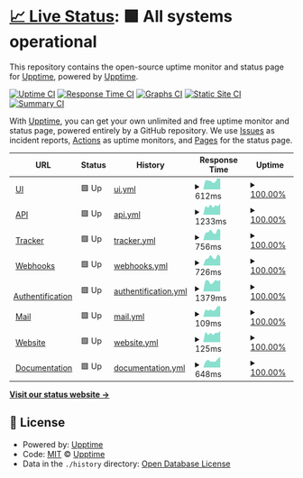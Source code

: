 # [📈 Live Status](https://status.skalin.io): <!--live status--> **🟩 All systems operational**

This repository contains the open-source uptime monitor and status page for [Upptime](https://upptime.js.org), powered by [Upptime](https://github.com/upptime/upptime).

[![Uptime CI](https://github.com/SkalinCS/uptime/workflows/Uptime%20CI/badge.svg)](https://github.com/SkalinCS/uptime/actions?query=workflow%3A%22Uptime+CI%22)
[![Response Time CI](https://github.com/SkalinCS/uptime/workflows/Response%20Time%20CI/badge.svg)](https://github.com/SkalinCS/uptime/actions?query=workflow%3A%22Response+Time+CI%22)
[![Graphs CI](https://github.com/SkalinCS/uptime/workflows/Graphs%20CI/badge.svg)](https://github.com/SkalinCS/uptime/actions?query=workflow%3A%22Graphs+CI%22)
[![Static Site CI](https://github.com/SkalinCS/uptime/workflows/Static%20Site%20CI/badge.svg)](https://github.com/SkalinCS/uptime/actions?query=workflow%3A%22Static+Site+CI%22)
[![Summary CI](https://github.com/SkalinCS/uptime/workflows/Summary%20CI/badge.svg)](https://github.com/SkalinCS/uptime/actions?query=workflow%3A%22Summary+CI%22)

With [Upptime](https://upptime.js.org), you can get your own unlimited and free uptime monitor and status page, powered entirely by a GitHub repository. We use [Issues](https://github.com/upptime/upptime/issues) as incident reports, [Actions](https://github.com/SkalinCS/uptime/actions) as uptime monitors, and [Pages](https://status.skalin.io) for the status page.

<!--start: status pages-->
<!-- This summary is generated by Upptime (https://github.com/upptime/upptime) -->
<!-- Do not edit this manually, your changes will be overwritten -->
<!-- prettier-ignore -->
| URL | Status | History | Response Time | Uptime |
| --- | ------ | ------- | ------------- | ------ |
| <img alt="" src="https://icons.duckduckgo.com/ip3/app.skalin.io.ico" height="13"> [UI](https://app.skalin.io/) | 🟩 Up | [ui.yml](https://github.com/SkalinCS/uptime/commits/HEAD/history/ui.yml) | <details><summary><img alt="Response time graph" src="./graphs/ui/response-time-week.png" height="20"> 612ms</summary><br><a href="https://status.skalin.io/history/ui"><img alt="Response time 595" src="https://img.shields.io/endpoint?url=https%3A%2F%2Fraw.githubusercontent.com%2FSkalinCS%2Fuptime%2FHEAD%2Fapi%2Fui%2Fresponse-time.json"></a><br><a href="https://status.skalin.io/history/ui"><img alt="24-hour response time 546" src="https://img.shields.io/endpoint?url=https%3A%2F%2Fraw.githubusercontent.com%2FSkalinCS%2Fuptime%2FHEAD%2Fapi%2Fui%2Fresponse-time-day.json"></a><br><a href="https://status.skalin.io/history/ui"><img alt="7-day response time 612" src="https://img.shields.io/endpoint?url=https%3A%2F%2Fraw.githubusercontent.com%2FSkalinCS%2Fuptime%2FHEAD%2Fapi%2Fui%2Fresponse-time-week.json"></a><br><a href="https://status.skalin.io/history/ui"><img alt="30-day response time 602" src="https://img.shields.io/endpoint?url=https%3A%2F%2Fraw.githubusercontent.com%2FSkalinCS%2Fuptime%2FHEAD%2Fapi%2Fui%2Fresponse-time-month.json"></a><br><a href="https://status.skalin.io/history/ui"><img alt="1-year response time 595" src="https://img.shields.io/endpoint?url=https%3A%2F%2Fraw.githubusercontent.com%2FSkalinCS%2Fuptime%2FHEAD%2Fapi%2Fui%2Fresponse-time-year.json"></a></details> | <details><summary><a href="https://status.skalin.io/history/ui">100.00%</a></summary><a href="https://status.skalin.io/history/ui"><img alt="All-time uptime 100.00%" src="https://img.shields.io/endpoint?url=https%3A%2F%2Fraw.githubusercontent.com%2FSkalinCS%2Fuptime%2FHEAD%2Fapi%2Fui%2Fuptime.json"></a><br><a href="https://status.skalin.io/history/ui"><img alt="24-hour uptime 100.00%" src="https://img.shields.io/endpoint?url=https%3A%2F%2Fraw.githubusercontent.com%2FSkalinCS%2Fuptime%2FHEAD%2Fapi%2Fui%2Fuptime-day.json"></a><br><a href="https://status.skalin.io/history/ui"><img alt="7-day uptime 100.00%" src="https://img.shields.io/endpoint?url=https%3A%2F%2Fraw.githubusercontent.com%2FSkalinCS%2Fuptime%2FHEAD%2Fapi%2Fui%2Fuptime-week.json"></a><br><a href="https://status.skalin.io/history/ui"><img alt="30-day uptime 100.00%" src="https://img.shields.io/endpoint?url=https%3A%2F%2Fraw.githubusercontent.com%2FSkalinCS%2Fuptime%2FHEAD%2Fapi%2Fui%2Fuptime-month.json"></a><br><a href="https://status.skalin.io/history/ui"><img alt="1-year uptime 100.00%" src="https://img.shields.io/endpoint?url=https%3A%2F%2Fraw.githubusercontent.com%2FSkalinCS%2Fuptime%2FHEAD%2Fapi%2Fui%2Fuptime-year.json"></a></details>
| <img alt="" src="https://app.skalin.io/android-icon-144x144.png" height="13"> [API](http://api.skalin.io/v1/healthcheck) | 🟩 Up | [api.yml](https://github.com/SkalinCS/uptime/commits/HEAD/history/api.yml) | <details><summary><img alt="Response time graph" src="./graphs/api/response-time-week.png" height="20"> 1233ms</summary><br><a href="https://status.skalin.io/history/api"><img alt="Response time 1178" src="https://img.shields.io/endpoint?url=https%3A%2F%2Fraw.githubusercontent.com%2FSkalinCS%2Fuptime%2FHEAD%2Fapi%2Fapi%2Fresponse-time.json"></a><br><a href="https://status.skalin.io/history/api"><img alt="24-hour response time 1186" src="https://img.shields.io/endpoint?url=https%3A%2F%2Fraw.githubusercontent.com%2FSkalinCS%2Fuptime%2FHEAD%2Fapi%2Fapi%2Fresponse-time-day.json"></a><br><a href="https://status.skalin.io/history/api"><img alt="7-day response time 1233" src="https://img.shields.io/endpoint?url=https%3A%2F%2Fraw.githubusercontent.com%2FSkalinCS%2Fuptime%2FHEAD%2Fapi%2Fapi%2Fresponse-time-week.json"></a><br><a href="https://status.skalin.io/history/api"><img alt="30-day response time 1202" src="https://img.shields.io/endpoint?url=https%3A%2F%2Fraw.githubusercontent.com%2FSkalinCS%2Fuptime%2FHEAD%2Fapi%2Fapi%2Fresponse-time-month.json"></a><br><a href="https://status.skalin.io/history/api"><img alt="1-year response time 1178" src="https://img.shields.io/endpoint?url=https%3A%2F%2Fraw.githubusercontent.com%2FSkalinCS%2Fuptime%2FHEAD%2Fapi%2Fapi%2Fresponse-time-year.json"></a></details> | <details><summary><a href="https://status.skalin.io/history/api">100.00%</a></summary><a href="https://status.skalin.io/history/api"><img alt="All-time uptime 100.00%" src="https://img.shields.io/endpoint?url=https%3A%2F%2Fraw.githubusercontent.com%2FSkalinCS%2Fuptime%2FHEAD%2Fapi%2Fapi%2Fuptime.json"></a><br><a href="https://status.skalin.io/history/api"><img alt="24-hour uptime 100.00%" src="https://img.shields.io/endpoint?url=https%3A%2F%2Fraw.githubusercontent.com%2FSkalinCS%2Fuptime%2FHEAD%2Fapi%2Fapi%2Fuptime-day.json"></a><br><a href="https://status.skalin.io/history/api"><img alt="7-day uptime 100.00%" src="https://img.shields.io/endpoint?url=https%3A%2F%2Fraw.githubusercontent.com%2FSkalinCS%2Fuptime%2FHEAD%2Fapi%2Fapi%2Fuptime-week.json"></a><br><a href="https://status.skalin.io/history/api"><img alt="30-day uptime 100.00%" src="https://img.shields.io/endpoint?url=https%3A%2F%2Fraw.githubusercontent.com%2FSkalinCS%2Fuptime%2FHEAD%2Fapi%2Fapi%2Fuptime-month.json"></a><br><a href="https://status.skalin.io/history/api"><img alt="1-year uptime 100.00%" src="https://img.shields.io/endpoint?url=https%3A%2F%2Fraw.githubusercontent.com%2FSkalinCS%2Fuptime%2FHEAD%2Fapi%2Fapi%2Fuptime-year.json"></a></details>
| <img alt="" src="https://app.skalin.io/android-icon-144x144.png" height="13"> [Tracker](https://collect.skalin.io/healthcheck) | 🟩 Up | [tracker.yml](https://github.com/SkalinCS/uptime/commits/HEAD/history/tracker.yml) | <details><summary><img alt="Response time graph" src="./graphs/tracker/response-time-week.png" height="20"> 756ms</summary><br><a href="https://status.skalin.io/history/tracker"><img alt="Response time 711" src="https://img.shields.io/endpoint?url=https%3A%2F%2Fraw.githubusercontent.com%2FSkalinCS%2Fuptime%2FHEAD%2Fapi%2Ftracker%2Fresponse-time.json"></a><br><a href="https://status.skalin.io/history/tracker"><img alt="24-hour response time 646" src="https://img.shields.io/endpoint?url=https%3A%2F%2Fraw.githubusercontent.com%2FSkalinCS%2Fuptime%2FHEAD%2Fapi%2Ftracker%2Fresponse-time-day.json"></a><br><a href="https://status.skalin.io/history/tracker"><img alt="7-day response time 756" src="https://img.shields.io/endpoint?url=https%3A%2F%2Fraw.githubusercontent.com%2FSkalinCS%2Fuptime%2FHEAD%2Fapi%2Ftracker%2Fresponse-time-week.json"></a><br><a href="https://status.skalin.io/history/tracker"><img alt="30-day response time 736" src="https://img.shields.io/endpoint?url=https%3A%2F%2Fraw.githubusercontent.com%2FSkalinCS%2Fuptime%2FHEAD%2Fapi%2Ftracker%2Fresponse-time-month.json"></a><br><a href="https://status.skalin.io/history/tracker"><img alt="1-year response time 711" src="https://img.shields.io/endpoint?url=https%3A%2F%2Fraw.githubusercontent.com%2FSkalinCS%2Fuptime%2FHEAD%2Fapi%2Ftracker%2Fresponse-time-year.json"></a></details> | <details><summary><a href="https://status.skalin.io/history/tracker">100.00%</a></summary><a href="https://status.skalin.io/history/tracker"><img alt="All-time uptime 100.00%" src="https://img.shields.io/endpoint?url=https%3A%2F%2Fraw.githubusercontent.com%2FSkalinCS%2Fuptime%2FHEAD%2Fapi%2Ftracker%2Fuptime.json"></a><br><a href="https://status.skalin.io/history/tracker"><img alt="24-hour uptime 100.00%" src="https://img.shields.io/endpoint?url=https%3A%2F%2Fraw.githubusercontent.com%2FSkalinCS%2Fuptime%2FHEAD%2Fapi%2Ftracker%2Fuptime-day.json"></a><br><a href="https://status.skalin.io/history/tracker"><img alt="7-day uptime 100.00%" src="https://img.shields.io/endpoint?url=https%3A%2F%2Fraw.githubusercontent.com%2FSkalinCS%2Fuptime%2FHEAD%2Fapi%2Ftracker%2Fuptime-week.json"></a><br><a href="https://status.skalin.io/history/tracker"><img alt="30-day uptime 100.00%" src="https://img.shields.io/endpoint?url=https%3A%2F%2Fraw.githubusercontent.com%2FSkalinCS%2Fuptime%2FHEAD%2Fapi%2Ftracker%2Fuptime-month.json"></a><br><a href="https://status.skalin.io/history/tracker"><img alt="1-year uptime 100.00%" src="https://img.shields.io/endpoint?url=https%3A%2F%2Fraw.githubusercontent.com%2FSkalinCS%2Fuptime%2FHEAD%2Fapi%2Ftracker%2Fuptime-year.json"></a></details>
| <img alt="" src="https://app.skalin.io/android-icon-144x144.png" height="13"> [Webhooks](https://connector.skalin.io/webhook/aba337c4ga33baed?client_id=d0fd3591c03aff5c&test=1) | 🟩 Up | [webhooks.yml](https://github.com/SkalinCS/uptime/commits/HEAD/history/webhooks.yml) | <details><summary><img alt="Response time graph" src="./graphs/webhooks/response-time-week.png" height="20"> 726ms</summary><br><a href="https://status.skalin.io/history/webhooks"><img alt="Response time 679" src="https://img.shields.io/endpoint?url=https%3A%2F%2Fraw.githubusercontent.com%2FSkalinCS%2Fuptime%2FHEAD%2Fapi%2Fwebhooks%2Fresponse-time.json"></a><br><a href="https://status.skalin.io/history/webhooks"><img alt="24-hour response time 644" src="https://img.shields.io/endpoint?url=https%3A%2F%2Fraw.githubusercontent.com%2FSkalinCS%2Fuptime%2FHEAD%2Fapi%2Fwebhooks%2Fresponse-time-day.json"></a><br><a href="https://status.skalin.io/history/webhooks"><img alt="7-day response time 726" src="https://img.shields.io/endpoint?url=https%3A%2F%2Fraw.githubusercontent.com%2FSkalinCS%2Fuptime%2FHEAD%2Fapi%2Fwebhooks%2Fresponse-time-week.json"></a><br><a href="https://status.skalin.io/history/webhooks"><img alt="30-day response time 695" src="https://img.shields.io/endpoint?url=https%3A%2F%2Fraw.githubusercontent.com%2FSkalinCS%2Fuptime%2FHEAD%2Fapi%2Fwebhooks%2Fresponse-time-month.json"></a><br><a href="https://status.skalin.io/history/webhooks"><img alt="1-year response time 679" src="https://img.shields.io/endpoint?url=https%3A%2F%2Fraw.githubusercontent.com%2FSkalinCS%2Fuptime%2FHEAD%2Fapi%2Fwebhooks%2Fresponse-time-year.json"></a></details> | <details><summary><a href="https://status.skalin.io/history/webhooks">100.00%</a></summary><a href="https://status.skalin.io/history/webhooks"><img alt="All-time uptime 99.99%" src="https://img.shields.io/endpoint?url=https%3A%2F%2Fraw.githubusercontent.com%2FSkalinCS%2Fuptime%2FHEAD%2Fapi%2Fwebhooks%2Fuptime.json"></a><br><a href="https://status.skalin.io/history/webhooks"><img alt="24-hour uptime 100.00%" src="https://img.shields.io/endpoint?url=https%3A%2F%2Fraw.githubusercontent.com%2FSkalinCS%2Fuptime%2FHEAD%2Fapi%2Fwebhooks%2Fuptime-day.json"></a><br><a href="https://status.skalin.io/history/webhooks"><img alt="7-day uptime 100.00%" src="https://img.shields.io/endpoint?url=https%3A%2F%2Fraw.githubusercontent.com%2FSkalinCS%2Fuptime%2FHEAD%2Fapi%2Fwebhooks%2Fuptime-week.json"></a><br><a href="https://status.skalin.io/history/webhooks"><img alt="30-day uptime 100.00%" src="https://img.shields.io/endpoint?url=https%3A%2F%2Fraw.githubusercontent.com%2FSkalinCS%2Fuptime%2FHEAD%2Fapi%2Fwebhooks%2Fuptime-month.json"></a><br><a href="https://status.skalin.io/history/webhooks"><img alt="1-year uptime 99.99%" src="https://img.shields.io/endpoint?url=https%3A%2F%2Fraw.githubusercontent.com%2FSkalinCS%2Fuptime%2FHEAD%2Fapi%2Fwebhooks%2Fuptime-year.json"></a></details>
| <img alt="" src="https://app.skalin.io/android-icon-144x144.png" height="13"> [Authentification](https://auth.skalin.io/) | 🟩 Up | [authentification.yml](https://github.com/SkalinCS/uptime/commits/HEAD/history/authentification.yml) | <details><summary><img alt="Response time graph" src="./graphs/authentification/response-time-week.png" height="20"> 1379ms</summary><br><a href="https://status.skalin.io/history/authentification"><img alt="Response time 1353" src="https://img.shields.io/endpoint?url=https%3A%2F%2Fraw.githubusercontent.com%2FSkalinCS%2Fuptime%2FHEAD%2Fapi%2Fauthentification%2Fresponse-time.json"></a><br><a href="https://status.skalin.io/history/authentification"><img alt="24-hour response time 1245" src="https://img.shields.io/endpoint?url=https%3A%2F%2Fraw.githubusercontent.com%2FSkalinCS%2Fuptime%2FHEAD%2Fapi%2Fauthentification%2Fresponse-time-day.json"></a><br><a href="https://status.skalin.io/history/authentification"><img alt="7-day response time 1379" src="https://img.shields.io/endpoint?url=https%3A%2F%2Fraw.githubusercontent.com%2FSkalinCS%2Fuptime%2FHEAD%2Fapi%2Fauthentification%2Fresponse-time-week.json"></a><br><a href="https://status.skalin.io/history/authentification"><img alt="30-day response time 1350" src="https://img.shields.io/endpoint?url=https%3A%2F%2Fraw.githubusercontent.com%2FSkalinCS%2Fuptime%2FHEAD%2Fapi%2Fauthentification%2Fresponse-time-month.json"></a><br><a href="https://status.skalin.io/history/authentification"><img alt="1-year response time 1353" src="https://img.shields.io/endpoint?url=https%3A%2F%2Fraw.githubusercontent.com%2FSkalinCS%2Fuptime%2FHEAD%2Fapi%2Fauthentification%2Fresponse-time-year.json"></a></details> | <details><summary><a href="https://status.skalin.io/history/authentification">100.00%</a></summary><a href="https://status.skalin.io/history/authentification"><img alt="All-time uptime 99.96%" src="https://img.shields.io/endpoint?url=https%3A%2F%2Fraw.githubusercontent.com%2FSkalinCS%2Fuptime%2FHEAD%2Fapi%2Fauthentification%2Fuptime.json"></a><br><a href="https://status.skalin.io/history/authentification"><img alt="24-hour uptime 100.00%" src="https://img.shields.io/endpoint?url=https%3A%2F%2Fraw.githubusercontent.com%2FSkalinCS%2Fuptime%2FHEAD%2Fapi%2Fauthentification%2Fuptime-day.json"></a><br><a href="https://status.skalin.io/history/authentification"><img alt="7-day uptime 100.00%" src="https://img.shields.io/endpoint?url=https%3A%2F%2Fraw.githubusercontent.com%2FSkalinCS%2Fuptime%2FHEAD%2Fapi%2Fauthentification%2Fuptime-week.json"></a><br><a href="https://status.skalin.io/history/authentification"><img alt="30-day uptime 100.00%" src="https://img.shields.io/endpoint?url=https%3A%2F%2Fraw.githubusercontent.com%2FSkalinCS%2Fuptime%2FHEAD%2Fapi%2Fauthentification%2Fuptime-month.json"></a><br><a href="https://status.skalin.io/history/authentification"><img alt="1-year uptime 99.96%" src="https://img.shields.io/endpoint?url=https%3A%2F%2Fraw.githubusercontent.com%2FSkalinCS%2Fuptime%2FHEAD%2Fapi%2Fauthentification%2Fuptime-year.json"></a></details>
| <img alt="" src="https://app.skalin.io/android-icon-144x144.png" height="13"> [Mail](appmail.skalin.io) | 🟩 Up | [mail.yml](https://github.com/SkalinCS/uptime/commits/HEAD/history/mail.yml) | <details><summary><img alt="Response time graph" src="./graphs/mail/response-time-week.png" height="20"> 109ms</summary><br><a href="https://status.skalin.io/history/mail"><img alt="Response time 109" src="https://img.shields.io/endpoint?url=https%3A%2F%2Fraw.githubusercontent.com%2FSkalinCS%2Fuptime%2FHEAD%2Fapi%2Fmail%2Fresponse-time.json"></a><br><a href="https://status.skalin.io/history/mail"><img alt="24-hour response time 99" src="https://img.shields.io/endpoint?url=https%3A%2F%2Fraw.githubusercontent.com%2FSkalinCS%2Fuptime%2FHEAD%2Fapi%2Fmail%2Fresponse-time-day.json"></a><br><a href="https://status.skalin.io/history/mail"><img alt="7-day response time 109" src="https://img.shields.io/endpoint?url=https%3A%2F%2Fraw.githubusercontent.com%2FSkalinCS%2Fuptime%2FHEAD%2Fapi%2Fmail%2Fresponse-time-week.json"></a><br><a href="https://status.skalin.io/history/mail"><img alt="30-day response time 109" src="https://img.shields.io/endpoint?url=https%3A%2F%2Fraw.githubusercontent.com%2FSkalinCS%2Fuptime%2FHEAD%2Fapi%2Fmail%2Fresponse-time-month.json"></a><br><a href="https://status.skalin.io/history/mail"><img alt="1-year response time 109" src="https://img.shields.io/endpoint?url=https%3A%2F%2Fraw.githubusercontent.com%2FSkalinCS%2Fuptime%2FHEAD%2Fapi%2Fmail%2Fresponse-time-year.json"></a></details> | <details><summary><a href="https://status.skalin.io/history/mail">100.00%</a></summary><a href="https://status.skalin.io/history/mail"><img alt="All-time uptime 100.00%" src="https://img.shields.io/endpoint?url=https%3A%2F%2Fraw.githubusercontent.com%2FSkalinCS%2Fuptime%2FHEAD%2Fapi%2Fmail%2Fuptime.json"></a><br><a href="https://status.skalin.io/history/mail"><img alt="24-hour uptime 100.00%" src="https://img.shields.io/endpoint?url=https%3A%2F%2Fraw.githubusercontent.com%2FSkalinCS%2Fuptime%2FHEAD%2Fapi%2Fmail%2Fuptime-day.json"></a><br><a href="https://status.skalin.io/history/mail"><img alt="7-day uptime 100.00%" src="https://img.shields.io/endpoint?url=https%3A%2F%2Fraw.githubusercontent.com%2FSkalinCS%2Fuptime%2FHEAD%2Fapi%2Fmail%2Fuptime-week.json"></a><br><a href="https://status.skalin.io/history/mail"><img alt="30-day uptime 100.00%" src="https://img.shields.io/endpoint?url=https%3A%2F%2Fraw.githubusercontent.com%2FSkalinCS%2Fuptime%2FHEAD%2Fapi%2Fmail%2Fuptime-month.json"></a><br><a href="https://status.skalin.io/history/mail"><img alt="1-year uptime 100.00%" src="https://img.shields.io/endpoint?url=https%3A%2F%2Fraw.githubusercontent.com%2FSkalinCS%2Fuptime%2FHEAD%2Fapi%2Fmail%2Fuptime-year.json"></a></details>
| <img alt="" src="https://icons.duckduckgo.com/ip3/www.skalin.io.ico" height="13"> [Website](https://www.skalin.io/) | 🟩 Up | [website.yml](https://github.com/SkalinCS/uptime/commits/HEAD/history/website.yml) | <details><summary><img alt="Response time graph" src="./graphs/website/response-time-week.png" height="20"> 125ms</summary><br><a href="https://status.skalin.io/history/website"><img alt="Response time 134" src="https://img.shields.io/endpoint?url=https%3A%2F%2Fraw.githubusercontent.com%2FSkalinCS%2Fuptime%2FHEAD%2Fapi%2Fwebsite%2Fresponse-time.json"></a><br><a href="https://status.skalin.io/history/website"><img alt="24-hour response time 130" src="https://img.shields.io/endpoint?url=https%3A%2F%2Fraw.githubusercontent.com%2FSkalinCS%2Fuptime%2FHEAD%2Fapi%2Fwebsite%2Fresponse-time-day.json"></a><br><a href="https://status.skalin.io/history/website"><img alt="7-day response time 125" src="https://img.shields.io/endpoint?url=https%3A%2F%2Fraw.githubusercontent.com%2FSkalinCS%2Fuptime%2FHEAD%2Fapi%2Fwebsite%2Fresponse-time-week.json"></a><br><a href="https://status.skalin.io/history/website"><img alt="30-day response time 116" src="https://img.shields.io/endpoint?url=https%3A%2F%2Fraw.githubusercontent.com%2FSkalinCS%2Fuptime%2FHEAD%2Fapi%2Fwebsite%2Fresponse-time-month.json"></a><br><a href="https://status.skalin.io/history/website"><img alt="1-year response time 134" src="https://img.shields.io/endpoint?url=https%3A%2F%2Fraw.githubusercontent.com%2FSkalinCS%2Fuptime%2FHEAD%2Fapi%2Fwebsite%2Fresponse-time-year.json"></a></details> | <details><summary><a href="https://status.skalin.io/history/website">100.00%</a></summary><a href="https://status.skalin.io/history/website"><img alt="All-time uptime 100.00%" src="https://img.shields.io/endpoint?url=https%3A%2F%2Fraw.githubusercontent.com%2FSkalinCS%2Fuptime%2FHEAD%2Fapi%2Fwebsite%2Fuptime.json"></a><br><a href="https://status.skalin.io/history/website"><img alt="24-hour uptime 100.00%" src="https://img.shields.io/endpoint?url=https%3A%2F%2Fraw.githubusercontent.com%2FSkalinCS%2Fuptime%2FHEAD%2Fapi%2Fwebsite%2Fuptime-day.json"></a><br><a href="https://status.skalin.io/history/website"><img alt="7-day uptime 100.00%" src="https://img.shields.io/endpoint?url=https%3A%2F%2Fraw.githubusercontent.com%2FSkalinCS%2Fuptime%2FHEAD%2Fapi%2Fwebsite%2Fuptime-week.json"></a><br><a href="https://status.skalin.io/history/website"><img alt="30-day uptime 100.00%" src="https://img.shields.io/endpoint?url=https%3A%2F%2Fraw.githubusercontent.com%2FSkalinCS%2Fuptime%2FHEAD%2Fapi%2Fwebsite%2Fuptime-month.json"></a><br><a href="https://status.skalin.io/history/website"><img alt="1-year uptime 100.00%" src="https://img.shields.io/endpoint?url=https%3A%2F%2Fraw.githubusercontent.com%2FSkalinCS%2Fuptime%2FHEAD%2Fapi%2Fwebsite%2Fuptime-year.json"></a></details>
| <img alt="" src="https://icons.duckduckgo.com/ip3/docs.skalin.io.ico" height="13"> [Documentation](https://docs.skalin.io/) | 🟩 Up | [documentation.yml](https://github.com/SkalinCS/uptime/commits/HEAD/history/documentation.yml) | <details><summary><img alt="Response time graph" src="./graphs/documentation/response-time-week.png" height="20"> 648ms</summary><br><a href="https://status.skalin.io/history/documentation"><img alt="Response time 697" src="https://img.shields.io/endpoint?url=https%3A%2F%2Fraw.githubusercontent.com%2FSkalinCS%2Fuptime%2FHEAD%2Fapi%2Fdocumentation%2Fresponse-time.json"></a><br><a href="https://status.skalin.io/history/documentation"><img alt="24-hour response time 620" src="https://img.shields.io/endpoint?url=https%3A%2F%2Fraw.githubusercontent.com%2FSkalinCS%2Fuptime%2FHEAD%2Fapi%2Fdocumentation%2Fresponse-time-day.json"></a><br><a href="https://status.skalin.io/history/documentation"><img alt="7-day response time 648" src="https://img.shields.io/endpoint?url=https%3A%2F%2Fraw.githubusercontent.com%2FSkalinCS%2Fuptime%2FHEAD%2Fapi%2Fdocumentation%2Fresponse-time-week.json"></a><br><a href="https://status.skalin.io/history/documentation"><img alt="30-day response time 690" src="https://img.shields.io/endpoint?url=https%3A%2F%2Fraw.githubusercontent.com%2FSkalinCS%2Fuptime%2FHEAD%2Fapi%2Fdocumentation%2Fresponse-time-month.json"></a><br><a href="https://status.skalin.io/history/documentation"><img alt="1-year response time 697" src="https://img.shields.io/endpoint?url=https%3A%2F%2Fraw.githubusercontent.com%2FSkalinCS%2Fuptime%2FHEAD%2Fapi%2Fdocumentation%2Fresponse-time-year.json"></a></details> | <details><summary><a href="https://status.skalin.io/history/documentation">100.00%</a></summary><a href="https://status.skalin.io/history/documentation"><img alt="All-time uptime 100.00%" src="https://img.shields.io/endpoint?url=https%3A%2F%2Fraw.githubusercontent.com%2FSkalinCS%2Fuptime%2FHEAD%2Fapi%2Fdocumentation%2Fuptime.json"></a><br><a href="https://status.skalin.io/history/documentation"><img alt="24-hour uptime 100.00%" src="https://img.shields.io/endpoint?url=https%3A%2F%2Fraw.githubusercontent.com%2FSkalinCS%2Fuptime%2FHEAD%2Fapi%2Fdocumentation%2Fuptime-day.json"></a><br><a href="https://status.skalin.io/history/documentation"><img alt="7-day uptime 100.00%" src="https://img.shields.io/endpoint?url=https%3A%2F%2Fraw.githubusercontent.com%2FSkalinCS%2Fuptime%2FHEAD%2Fapi%2Fdocumentation%2Fuptime-week.json"></a><br><a href="https://status.skalin.io/history/documentation"><img alt="30-day uptime 100.00%" src="https://img.shields.io/endpoint?url=https%3A%2F%2Fraw.githubusercontent.com%2FSkalinCS%2Fuptime%2FHEAD%2Fapi%2Fdocumentation%2Fuptime-month.json"></a><br><a href="https://status.skalin.io/history/documentation"><img alt="1-year uptime 100.00%" src="https://img.shields.io/endpoint?url=https%3A%2F%2Fraw.githubusercontent.com%2FSkalinCS%2Fuptime%2FHEAD%2Fapi%2Fdocumentation%2Fuptime-year.json"></a></details>

<!--end: status pages-->

[**Visit our status website →**](https://status.skalin.io)

## 📄 License

- Powered by: [Upptime](https://github.com/upptime/upptime)
- Code: [MIT](./LICENSE) © [Upptime](https://upptime.js.org)
- Data in the `./history` directory: [Open Database License](https://opendatacommons.org/licenses/odbl/1-0/)
